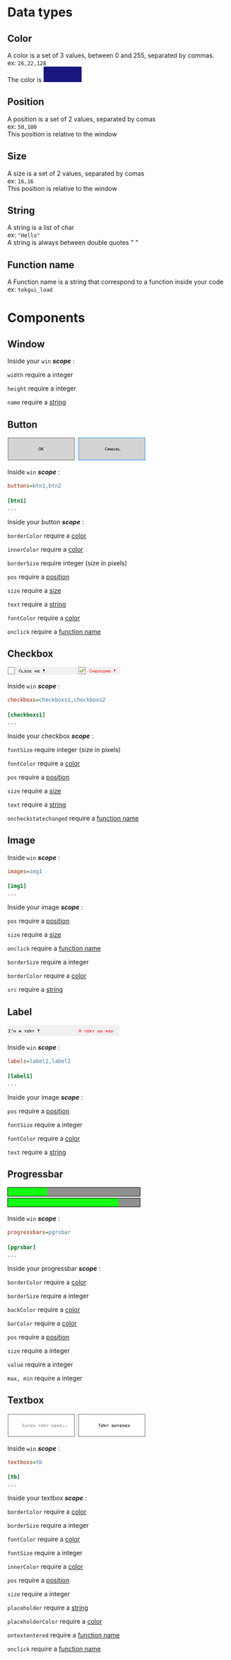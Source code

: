 Data types
==========

Color
-----

A color is a set of 3 values, between 0 and 255, separated by commas. <br> ex: `26,22,128` <br> The color is ![preview image](/img/blue_color.png)

Position
--------

A position is a set of 2 values, separated by comas <br> ex: `50,100` <br> This position is relative to the window

Size
----

A size is a set of 2 values, separated by comas <br> ex: `16,16` <br> This position is relative to the window

String
------

A string is a list of char <br> ex: `"Hello"` <br> A string is always between double quotes " "

Function name
----

A Function name is a string that correspond to a function inside your code <br> ex: `tekgui_load`

Components
==========

Window
-------

Inside your `win` ***scope*** :

`width` require a integer

`height` require a integer

`name` require a [string](/en/components/#string)

Button
-------

![preview](/img/button.png)

Inside `win` ***scope*** :

```ini
buttons=btn1,btn2

[btn1]
...
```

Inside your button ***scope*** :

`borderColor` require a [color](/en/components/#color)

`innerColor` require a [color](/en/components/#color)

`borderSize` require integer (size in pixels)

`pos` require a [position](/en/components/#position)

`size` require a [size](/en/components/#size)

`text` require a [string](/en/components/#string)

`fontColor` require a [color](/en/components/#color)

`onclick` require a [function name](/en/components/#function-name)

Checkbox
-------

![preview](/img/checkbox.png)

Inside `win` ***scope*** :

```ini
checkboxs=checkboxs1,checkboxs2

[checkboxs1]
...
```

Inside your checkbox ***scope*** :

`fontSize` require integer (size in pixels)

`fontColor`  require a [color](/en/components/#color)

`pos` require a [position](/en/components/#position)

`size` require a [size](/en/components/#size)

`text` require a [string](/en/components/#string)

`oncheckstatechanged` require a [function name](/en/components/#function-name)

Image
-------

Inside `win` ***scope*** :

```ini
images=img1

[img1]
...
```

Inside your image ***scope*** :

`pos` require a [position](/en/components/#position)

`size` require a [size](/en/components/#size)

`onclick` require a [function name](/en/components/#function-name)

`borderSize` require a integer

`borderColor` require a [color](/en/components/#color)

`src` require a [string](/en/components/#string)

Label
-------

![preview](/img/label.png)

Inside `win` ***scope*** :

```ini
labels=label1,label2

[label1]
...
```

Inside your image ***scope*** :

`pos` require a [position](/en/components/#position)

`fontSize` require a integer

`fontColor` require a [color](/en/components/#color)

`text` require a [string](/en/components/#string)

Progressbar
-------

![preview](/img/progressbar1.png)
![preview](/img/progressbar2.png)

Inside `win` ***scope*** :

```ini
progressbars=pgrsbar

[pgrsbar]
...
```

Inside your progressbar ***scope*** :

`borderColor` require a [color](/en/components/#color)

`borderSize` require a integer

`backColor` require a [color](/en/components/#color)

`barColor` require a [color](/en/components/#color)

`pos` require a [position](/en/components/#position)

`size` require a integer

`value` require a integer

`max, min` require a integer


Textbox
-------

![preview](/img/textbox.png)

Inside `win` ***scope*** :

```ini
textboxs=tb

[tb]
...
```

Inside your textbox ***scope*** :

`borderColor` require a [color](/en/components/#color)

`borderSize` require a integer

`fontColor` require a [color](/en/components/#color)

`fontSize` require a integer

`innerColor` require a [color](/en/components/#color)

`pos` require a [position](/en/components/#position)

`size` require a integer

`placeholder` require a [string](/en/components/#string)

`placeholderColor` require a [color](/en/components/#color)

`ontextentered` require a [function name](/en/components/#function-name)

`onclick` require a [function name](/en/components/#function-name)
